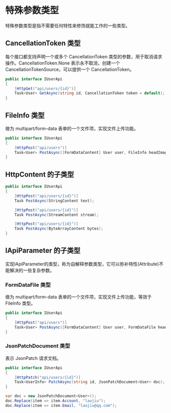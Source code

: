 ﻿# 特殊参数类型
特殊参数类型是指不需要任何特性来修饰就能工作的一些类型。
 
## CancellationToken 类型
每个接口都支持声明一个或多个 CancellationToken 类型的参数，用于取消请求操作。CancellationToken.None 表示永不取消，创建一个 CancellationTokenSource，可以提供一个 CancellationToken。

```csharp 
public interface IUserApi
{
    [HttpGet("api/users/{id}")]
    Task<User> GetAsync(string id, CancellationToken token = default); 
}
```

## FileInfo 类型
做为 multipart/form-data 表单的一个文件项，实现文件上传功能。
```csharp 
public interface IUserApi
{
    [HttpPost("api/users")] 
    Task<User> PostAsync([FormDataContent] User user, FileInfo headImage);
}
```

## HttpContent 的子类型
```csharp 
public interface IUserApi
{
    [HttpPost("api/users/{id}")]
    Task PostAsync(StringContent text);

    [HttpPost("api/users/{id}")]
    Task PostAsync(StreamContent stream);

    [HttpPost("api/users/{id}")]
    Task PostAsync(ByteArrayContent bytes);
}
```

## IApiParameter 的子类型
实现IApiParameter的类型，称为自解释参数类型，它可以弥补特性(Attribute)不能解决的一些复杂参数。

### FormDataFile 类型
做为 multipart/form-data 表单的一个文件项，实现文件上传功能，等效于 FileInfo 类型。
```csharp 
public interface IUserApi
{
    [HttpPost("api/users")] 
    Task<User> PostAsync([FormDataContent] User user, FormDataFile headImage);
}
```

### JsonPatchDocument 类型
表示 JsonPatch 请求文档。
```csharp 
public interface IUserApi
{
    [HttpPatch("api/users/{id}")]
    Task<UserInfo> PatchAsync(string id, JsonPatchDocument<User> doc);
}

var doc = new JsonPatchDocument<User>();
doc.Replace(item => item.Account, "laojiu");
doc.Replace(item => item.Email, "laojiu@qq.com");
```